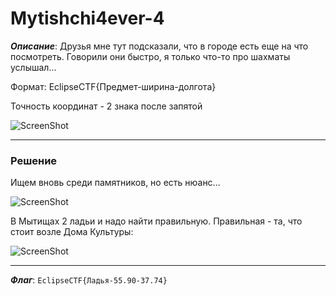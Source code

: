 # Mytishchi4ever-4

***Описание***: Друзья мне тут подсказали, что в городе есть еще на что посмотреть. Говорили они быстро, я только что-то про шахматы услышал...

Формат: EclipseCTF{Предмет-ширина-долгота}

Точность координат - 2 знака после запятой

![ScreenShot](screenshots/Mytishchi4ever-4-0.png)

---
### Решение

Ищем вновь среди памятников, но есть нюанс...

![ScreenShot](screenshots/Mytishchi4ever-4-1.png)

В Мытищах 2 ладьи и надо найти правильную. Правильная - та, что стоит возле Дома Культуры:

![ScreenShot](screenshots/Mytishchi4ever-4-2.png)

---

***Флаг***: `EclipseCTF{Ладья-55.90-37.74}`